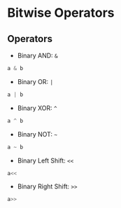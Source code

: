 # Bitwise Operators

## Operators

- Binary AND: `&`

```python
a & b
```

- Binary OR: `|`

```python
a | b
```

- Binary XOR: `^`

```python
a ^ b
```

- Binary NOT: `~`

```python
a ~ b
```

- Binary Left Shift: `<<`

```python
a<<
```

- Binary Right Shift: `>>`

```python
a>>
```
